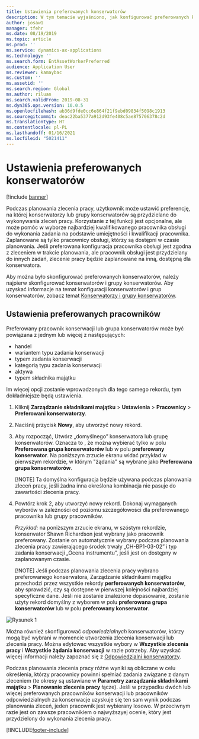 ```yaml
---
title: Ustawienia preferowanych konserwatorów
description: W tym temacie wyjaśniono, jak konfigurować preferowanych konserwatorów w module Zarządzanie składnikami majątku.
author: josaw1
manager: tfehr
ms.date: 08/19/2019
ms.topic: article
ms.prod: ''
ms.service: dynamics-ax-applications
ms.technology: ''
ms.search.form: EntAssetWorkerPreferred
audience: Application User
ms.reviewer: kamaybac
ms.custom: ''
ms.assetid: ''
ms.search.region: Global
ms.author: riluan
ms.search.validFrom: 2019-08-31
ms.dyn365.ops.version: 10.0.5
ms.openlocfilehash: ab36d9fde0cc6e864f21f9ebd09834f5098c1913
ms.sourcegitcommit: deac22ba5377a912d93fe408c5ae875706378c2d
ms.translationtype: HT
ms.contentlocale: pl-PL
ms.lasthandoff: 01/16/2021
ms.locfileid: "5021411"
---
```

# <a name="set-up-preferred-maintenance-workers"></a>Ustawienia preferowanych konserwatorów

[!include [banner](../../includes/banner.md)]

 

Podczas planowania zlecenia pracy, użytkownik może ustawić preferencję, na której konserwatorzy lub grupy konserwatorów są przydzielane do wykonywania zleceń pracy. Korzystanie z tej funkcji jest opcjonalne, ale może pomóc w wyborze najbardziej kwalifikowanego pracownika obsługi do wykonania zadania na podstawie umiejętności i kwalifikacji pracownika. Zaplanowane są tylko pracownicy obsługi, którzy są dostępni w czasie planowania. Jeśli preferowana konfiguracja pracownika obsługi jest zgodna z zleceniem w trakcie planowania, ale pracownik obsługi jest przydzielany do innych zadań, zlecenie pracy będzie zaplanowane na inną, dostępną dla konserwatora.

Aby można było skonfigurować preferowanych konserwatorów, należy najpierw skonfigurować konserwatorów i grupy konserwatorów. Aby uzyskać informacje na temat konfiguracji konserwatorów i grup konserwatorów, zobacz temat [Konserwatorzy i grupy konserwatorów](../setup-for-objects/workers-and-worker-groups.md).

## <a name="set-up-preferred-workers"></a>Ustawienia preferowanych pracowników

Preferowany pracownik konserwacji lub grupa konserwatorów może być powiązana z jednym lub więcej z następujących:

- handel  
- wariantem typu zadania konserwacji  
- typem zadania konserwacji  
- kategorią typu zadania konserwacji  
- aktywa  
- typem składnika majątku  

Im więcej opcji zostanie wprowadzonych dla tego samego rekordu, tym dokładniejsze będą ustawienia.

1. Kliknij **Zarządzanie składnikami majątku** > **Ustawienia** > **Pracownicy** > **Preferowani konserwatorzy**.

2. Naciśnij przycisk **Nowy**, aby utworzyć nowy rekord.

3. Aby rozpocząć, Utwórz „domyślnego” konserwatora lub grupę konserwatorów. Oznacza to , że można wybierać tylko w polu **Preferowana grupa konserwatorów** lub w polu **preferowany konserwator**. Na poniższym zrzucie ekranu widać przykład w pierwszym rekordzie, w którym "żądania" są wybrane jako **Preferowana grupa konserwatorów**.

    [!NOTE] Ta domyślna konfiguracja będzie używana podczas planowania zleceń pracy, jeśli żadna inna określona kombinacja nie pasuje do zawartości zlecenia pracy.

4. Powtórz krok 2, aby utworzyć nowy rekord. Dokonaj wymaganych wyborów w zależności od poziomu szczegółowości dla preferowanego pracownika lub grupy pracowników. 

    *Przykład:* na poniższym zrzucie ekranu, w szóstym rekordzie, konserwator Shawn Richardson jest wybrany jako pracownik preferowany. Zostanie on automatycznie wybrany podczas planowania zlecenia pracy zawierającego środek trwały „CH-BP1-03-02” i typ zadania konserwacji „Ocena instrumentu”, jeśli jest on dostępny w zaplanowanym czasie.

    [!NOTE] Jeśli podczas planowania zlecenia pracy wybrano preferowanego konserwatora, Zarządzanie składnikami majątku przechodzi przez wszystkie rekordy **perferowanych konserwatorów**, aby sprawdzić, czy są dostępne w pierwszej kolejności najbardziej specyficzne dane. Jeśli nie zostanie znalezione dopasowanie, zostanie użyty rekord domyślny z wyborem w polu **preferowana grupa konserwatorów** lub w polu **preferowany konserwator**.

![Rysunek 1](media/02-work-order-scheduling.png)

Można również skonfigurować *odpowiedzialnych* konserwatorów, którzy mogą być wybrani w momencie utworzenia zlecenia konserwacji lub zlecenia pracy. Można edytowac wszystkie wybory w **Wszystkie zlecenia pracy** i **Wszystkie żądania konserwacji** w razie potrzeby. Aby uzyskać więcej informacji należy zapoznać się z [Odpowiedzialni konserwatorzy](../setup-for-maintenance-requests/responsible-workers.md).

Podczas planowania zlecenia pracy różne wyniki są obliczane w celu określenia, którzy pracownicy powinni spełniać zadania związane z danym zleceniem (te okresy są ustawiane w **Parametry zarządzania składnikami majątku** > **Planowanie zlecenia pracy** łącze). Jeśli w przypadku dwóch lub więcej preferowanych pracowników konserwacji lub pracowników odpowiedzialnych za konserwacje uzyskuje się ten sam wynik podczas planowania zleceń, jeden pracownik jest wybierany losowo. W przeciwnym razie jest on zawsze pracownikiem o najwyższyej ocenie, który jest przydzielony do wykonania zlecenia pracy.



[!INCLUDE[footer-include](../../../includes/footer-banner.md)]